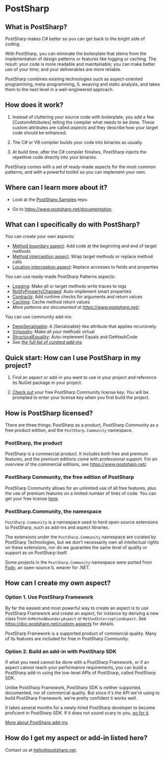 # PostSharp

## What is PostSharp?

PostSharp makes C# better so you can get back to the bright side of coding.

With PostSharp, you can eliminate the boilerplate that stems from the implementation of design patterns or features like logging or caching. The result: your code is more readable and maintainable; you can make better use of your time; and your deliverables are more reliable. 

PostSharp combines existing technologies such as aspect-oriented programming, meta-programming, IL weaving and static analysis, and takes them to the next level in a well-engineered approach.

## How does it work?

1. Instead of cluttering your source code with boilerplate, you add a few [CustomAttributes] telling the compiler what needs to be done. These custom attributes are called *aspects* and they describe how your target code should be enhanced. 

2. The C# or VB compiler builds your code into binaries as usually.

3. At build time, after the C# compiler finishes, PostSharp injects the repetitive code directly into your binaries.

PostSharp comes with a set of ready-made aspects for the most common patterns, and with a powerful toolkit so you can implement your own.

## Where can I learn more about it?

* Look at the [PostSharp.Samples](https://github.com/postsharp/PostSharp.Samples) repo. 

* Go to https://www.postsharp.net/documentation.

## What can I specifically do with PostSharp?

You can create your own aspects:
* [Method boundary aspect](https://doc.postsharp.net/method-decorator): Add code at the beginning and end of target methods
* [Method interception aspect](https://doc.postsharp.net/method-interception): Wrap target methods or replace method calls
* [Location interception aspect](https://doc.postsharp.net/location-interception): Replace accesses to fields and properties

You can use ready-made PostSharp Patterns aspects:
* [Logging](https://doc.postsharp.net/logging): Make all or target methods write traces to logs
* [NotifyPropertyChanged](https://doc.postsharp.net/inotifypropertychanged): Auto-implement smart properties
* [Contracts](https://doc.postsharp.net/contracts): Add runtime checks for arguments and return values
* [Caching](https://doc.postsharp.net/caching): Cache method return values
* *More patterns are documented at https://www.postsharp.net/.*

You can use community add-ins:
* [DeepSerializable](https://github.com/postsharp/PostSharp.Community.DeepSerializable): A [Serializable]-like attribute that applies recursively.
* [Virtuosity](https://github.com/postsharp/PostSharp.Community.Virtuosity): Make all your methods virtual
* [StructuralEquality](https://github.com/postsharp/PostSharp.Community.StructuralEquality): Auto-implement Equals and GetHashCode
* *See [the full list of curated add-ins](addin.md)*

## Quick start: How can I use PostSharp in my project?

1. Find an aspect or add-in you want to use in your project and reference its NuGet package in your project. 

2. [Check out](https://www.postsharp.net/get/free) your free PostSharp Community license key. 
You will be prompted to enter your license key when you first build the project.

## How is PostSharp licensed?

There are three things: PostSharp as a product, PostSharp Community as a free product edition, and the `PostSharp.Community` namespace.

### PostSharp, the product

PostSharp is a commercial product. It includes both free and premium features, and the premium editions come with professional support. For an overview of the commercial editions, see https://www.postsharp.net/.

### PostSharp Community, the free edition of PostSharp

PostSharp Community allows for an unlimited use of all free features, plus the use of premium features on a limited number of lines of code. You can get your free license [here](https://www.postsharp.net/get/free).

### PostSharp.Community, the namespace

`PostSharp.Community` is a namespace used to herd open-source extensions to PostSharp, such as add-ins and aspect libraries. 

The extensions under the `PostSharp.Community` namespace are curated by PostSharp Technologies, but we don't necessarily own all intellectual rights on these extensions, nor do we guarantee the same level of quality or support as on PostSharp itself.

Some projects in the `PostSharp.Community` namespace were ported from [Fody](https://github.com/Fody),
an open-source IL weaver for .NET.

## How can I create my own aspect?

### Option 1. Use PostSharp Framework

By far the easiest and most powerful way to create an aspect is to use PostSharp Framework and create an aspect, for instance by deriving a new class from `OnMethodBoundaryAspect` or `MethodInterceptionAspect`. See https://doc.postsharp.net/custom-aspects for details.

PostSharp Framework is a supported product of commercial quality. Many of its features are included for free in PostSharp Community.

### Option 2. Build an add-in with PostSharp SDK

If what you need cannot be done with a PostSharp Framework, or if an aspect cannot reach your performance requirements, you can build a PostSharp add-in using the low-level APIs of PostSharp, called PostSharp SDK.

Unlike PostSharp Framework, PostSharp SDK is neither supported, documented, nor of commercial quality. But since it's the API we're using to build PostSharp Framework, we're pretty confident it works well.

It takes several months for a newly-hired PostSharp developer to become proficient in PostSharp SDK. If it does not sound scary to you, [go for it](addin.md).

[More about PostSharp add-ins](addin.md)

## How do I get my aspect or add-in listed here?

Contact us at hello@postsharp.net.
